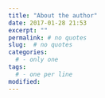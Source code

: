 ```yaml
---
title: "About the author"
date: 2017-01-28 21:53
excerpt: ""
permalink: # no quotes
slug:  # no quotes
categories:
  # - only one
tags:
  # - one per line
modified: 
---
```

